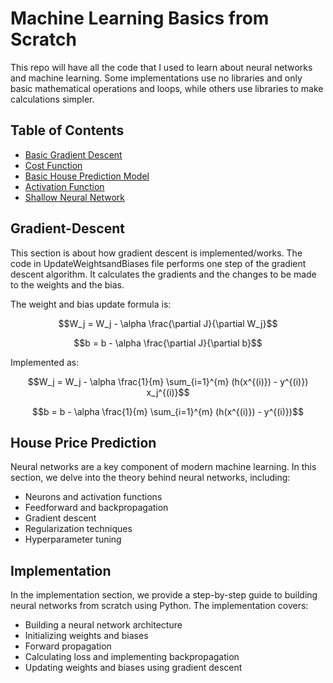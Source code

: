 # Machine Learning Basics from Scratch

This repo will have all the code that I used to learn about neural networks and machine learning. Some implementations use no libraries and only basic mathematical operations and loops, while others use libraries to make calculations simpler.

## Table of Contents

- [Basic Gradient Descent](#gradient-descent)
- [Cost Function](#cost)
- [Basic House Prediction Model](#house-price-prediction)
- [Activation Function](#neural-networks)
- [Shallow Neural Network](#implementation)




## Gradient-Descent

This section is about how gradient descent is implemented/works. The code in UpdateWeightsandBiases file performs one step of the gradient descent algorithm. 
It calculates the gradients and the changes to be made to the weights and the bias.

The weight and bias update formula is:

```math
W_j = W_j - \alpha \frac{\partial J}{\partial W_j}
```
```math
b = b - \alpha \frac{\partial J}{\partial b}
```
Implemented as:
```math
W_j = W_j - \alpha \frac{1}{m} \sum_{i=1}^{m} (h(x^{(i)}) - y^{(i)}) x_j^{(i)}
```
```math
b = b - \alpha \frac{1}{m} \sum_{i=1}^{m} (h(x^{(i)}) - y^{(i)})
```





## House Price Prediction

Neural networks are a key component of modern machine learning. In this section, we delve into the theory behind neural networks, including:

- Neurons and activation functions
- Feedforward and backpropagation
- Gradient descent
- Regularization techniques
- Hyperparameter tuning

## Implementation

In the implementation section, we provide a step-by-step guide to building neural networks from scratch using Python. The implementation covers:

- Building a neural network architecture
- Initializing weights and biases
- Forward propagation
- Calculating loss and implementing backpropagation
- Updating weights and biases using gradient descent


